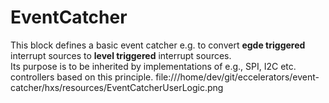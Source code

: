# EventCatcher
This block defines a basic event catcher e.g. to convert **egde triggered** interrupt sources 
to **level triggered** interrupt sources.	
Its purpose is to be inherited by implementations of e.g., SPI, I2C etc. controllers based on this principle.
file:///home/dev/git/eccelerators/event-catcher/hxs/resources/EventCatcherUserLogic.png
